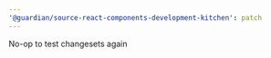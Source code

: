 ```yaml
---
'@guardian/source-react-components-development-kitchen': patch
---
```


No-op to test changesets again

